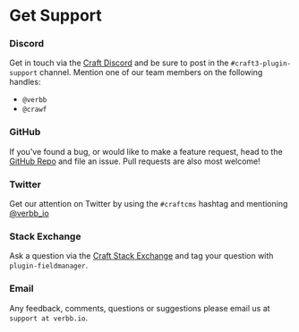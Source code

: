 # Get Support

### Discord

Get in touch via the [Craft Discord](https://craftcms.com/discord) and be sure to post in the `#craft3-plugin-support` channel. Mention one of our team members on the following handles:

- `@verbb`
- `@crawf`

### GitHub

If you've found a bug, or would like to make a feature request, head to the [GitHub Repo](https://github.com/verbb/field-manager/issues) and file an issue. Pull requests are also most welcome!

### Twitter

Get our attention on Twitter by using the `#craftcms` hashtag and mentioning [@verbb\_io](https://twitter.com/verbb_io)

[](https://twitter.com/verbb_io)

### Stack Exchange

Ask a question via the [Craft Stack Exchange](http://craftcms.stackexchange.com/) and tag your question with `plugin-fieldmanager`.

### Email

Any feedback, comments, questions or suggestions please email us at `support at verbb.io`.
